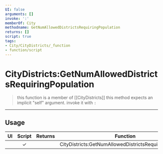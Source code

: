 ```yaml
---
UI: false
arguments: []
invoke: ':'
memberOf: City
methodname: GetNumAllowedDistrictsRequiringPopulation
returns: []
script: true
tags:
- City/CityDistricts/_function
- function/script
---
```

# CityDistricts:GetNumAllowedDistrictsRequiringPopulation
> this function is a member of [[CityDistricts]]
> this method expects an implicit "self" argument. invoke it with `:`
-----
## Usage
|  UI | Script | Returns | Function | Arguments |
|:---:|:------:|-------:|:--------:|:---------|
| |✓||CityDistricts:GetNumAllowedDistrictsRequiringPopulation||
